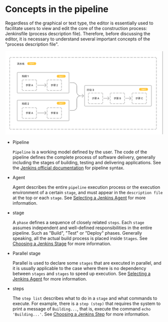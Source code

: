 # Concepts in the pipeline

Regardless of the graphical or text type, the editor is essentially used to facilitate users to view and edit the core of the construction process: Jenkinsfile (process description file). Therefore, before discussing the editor, it is necessary to understand several important concepts of the "process description file".

![pipeline](../../../images/pipeline.png)

- Pipeline

    `Pipeline` is a working model defined by the user. The code of the pipeline defines the complete process of software delivery, generally including the stages of building, testing and delivering applications.
    See the [Jenkins official documentation](https://www.jenkins.io/zh/doc/book/pipeline/jenkinsfile/) for pipeline syntax.

- Agent

    Agent describes the entire `pipeline` execution process or the execution environment of a certain `stage`, and must appear in the `description file` at the top or each `stage`.
    See [Selecting a Jenkins Agent](./PipelineAgent.md) for more information.

- stage

    A `phase` defines a sequence of closely related `steps`. Each `stage` assumes independent and well-defined responsibilities in the entire pipeline.
    Such as "Build", "Test" or "Deploy" phases. Generally speaking, all the actual build process is placed inside `Stages`.
    See [Choosing a Jenkins Stage](https://www.jenkins.io/zh/doc/book/pipeline/#stage) for more information.

- Parallel stage

    Parallel is used to declare some `stages` that are executed in parallel, and it is usually applicable to the case where there is no dependency between `stages` and `stages` to speed up execution.
    See [Selecting a Jenkins Agent](./PipelineAgent.md) for more information.

- steps

    The `step list` describes what to do in a `stage` and what commands to execute. For example, there is a `step (step)` that requires the system to print a message of `Building...`, that is, execute the command `echo 'Building...'`.
    See [Choosing a Jenkins Step](https://www.jenkins.io/zh/doc/book/pipeline/#stage) for more information.